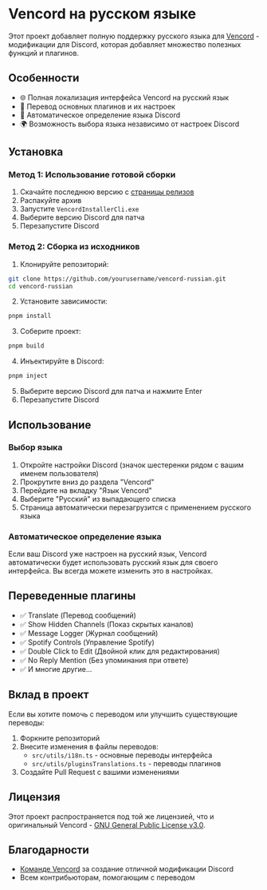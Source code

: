 # Vencord на русском языке

Этот проект добавляет полную поддержку русского языка для [Vencord](https://github.com/Vendicated/Vencord) - модификации для Discord, которая добавляет множество полезных функций и плагинов.

## Особенности

- 🌐 Полная локализация интерфейса Vencord на русский язык
- 🔌 Перевод основных плагинов и их настроек
- 🔄 Автоматическое определение языка Discord
- 🌍 Возможность выбора языка независимо от настроек Discord

## Установка

### Метод 1: Использование готовой сборки

1. Скачайте последнюю версию с [страницы релизов](https://github.com/yourusername/vencord-russian/releases)
2. Распакуйте архив
3. Запустите `VencordInstallerCli.exe`
4. Выберите версию Discord для патча
5. Перезапустите Discord

### Метод 2: Сборка из исходников

1. Клонируйте репозиторий:
```bash
git clone https://github.com/yourusername/vencord-russian.git
cd vencord-russian
```

2. Установите зависимости:
```bash
pnpm install
```

3. Соберите проект:
```bash
pnpm build
```

4. Инъектируйте в Discord:
```bash
pnpm inject
```

5. Выберите версию Discord для патча и нажмите Enter
6. Перезапустите Discord

## Использование

### Выбор языка

1. Откройте настройки Discord (значок шестеренки рядом с вашим именем пользователя)
2. Прокрутите вниз до раздела "Vencord"
3. Перейдите на вкладку "Язык Vencord"
4. Выберите "Русский" из выпадающего списка
5. Страница автоматически перезагрузится с применением русского языка

### Автоматическое определение языка

Если ваш Discord уже настроен на русский язык, Vencord автоматически будет использовать русский язык для своего интерфейса. Вы всегда можете изменить это в настройках.

## Переведенные плагины

- ✅ Translate (Перевод сообщений)
- ✅ Show Hidden Channels (Показ скрытых каналов)
- ✅ Message Logger (Журнал сообщений)
- ✅ Spotify Controls (Управление Spotify)
- ✅ Double Click to Edit (Двойной клик для редактирования)
- ✅ No Reply Mention (Без упоминания при ответе)
- ✅ И многие другие...

## Вклад в проект

Если вы хотите помочь с переводом или улучшить существующие переводы:

1. Форкните репозиторий
2. Внесите изменения в файлы переводов:
   - `src/utils/i18n.ts` - основные переводы интерфейса
   - `src/utils/pluginsTranslations.ts` - переводы плагинов
3. Создайте Pull Request с вашими изменениями

## Лицензия

Этот проект распространяется под той же лицензией, что и оригинальный Vencord - [GNU General Public License v3.0](LICENSE).

## Благодарности

- [Команде Vencord](https://github.com/Vendicated/Vencord) за создание отличной модификации Discord
- Всем контрибьюторам, помогающим с переводом 